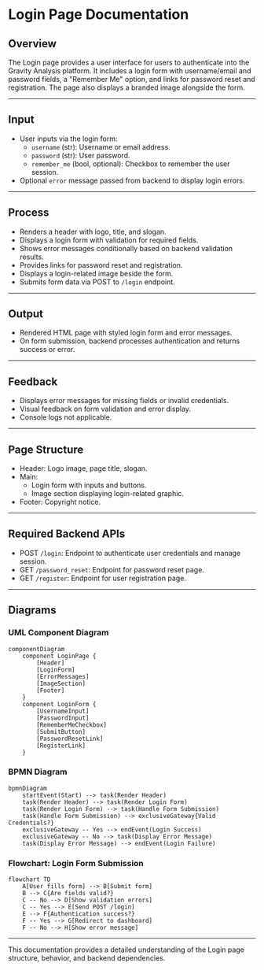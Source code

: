 # Login Page Documentation

## Overview
The Login page provides a user interface for users to authenticate into the Gravity Analysis platform. It includes a login form with username/email and password fields, a "Remember Me" option, and links for password reset and registration. The page also displays a branded image alongside the form.

---

## Input
- User inputs via the login form:
  - `username` (str): Username or email address.
  - `password` (str): User password.
  - `remember_me` (bool, optional): Checkbox to remember the user session.
- Optional `error` message passed from backend to display login errors.

---

## Process
- Renders a header with logo, title, and slogan.
- Displays a login form with validation for required fields.
- Shows error messages conditionally based on backend validation results.
- Provides links for password reset and registration.
- Displays a login-related image beside the form.
- Submits form data via POST to `/login` endpoint.

---

## Output
- Rendered HTML page with styled login form and error messages.
- On form submission, backend processes authentication and returns success or error.

---

## Feedback
- Displays error messages for missing fields or invalid credentials.
- Visual feedback on form validation and error display.
- Console logs not applicable.

---

## Page Structure
- Header: Logo image, page title, slogan.
- Main:
  - Login form with inputs and buttons.
  - Image section displaying login-related graphic.
- Footer: Copyright notice.

---

## Required Backend APIs
- POST `/login`: Endpoint to authenticate user credentials and manage session.
- GET `/password_reset`: Endpoint for password reset page.
- GET `/register`: Endpoint for user registration page.

---

## Diagrams

### UML Component Diagram

```mermaid
componentDiagram
    component LoginPage {
        [Header]
        [LoginForm]
        [ErrorMessages]
        [ImageSection]
        [Footer]
    }
    component LoginForm {
        [UsernameInput]
        [PasswordInput]
        [RememberMeCheckbox]
        [SubmitButton]
        [PasswordResetLink]
        [RegisterLink]
    }
```

### BPMN Diagram

```mermaid
bpmnDiagram
    startEvent(Start) --> task(Render Header)
    task(Render Header) --> task(Render Login Form)
    task(Render Login Form) --> task(Handle Form Submission)
    task(Handle Form Submission) --> exclusiveGateway{Valid Credentials?}
    exclusiveGateway -- Yes --> endEvent(Login Success)
    exclusiveGateway -- No --> task(Display Error Message)
    task(Display Error Message) --> endEvent(Login Failure)
```

### Flowchart: Login Form Submission

```mermaid
flowchart TD
    A[User fills form] --> B[Submit form]
    B --> C{Are fields valid?}
    C -- No --> D[Show validation errors]
    C -- Yes --> E[Send POST /login]
    E --> F{Authentication success?}
    F -- Yes --> G[Redirect to dashboard]
    F -- No --> H[Show error message]
```

---

This documentation provides a detailed understanding of the Login page structure, behavior, and backend dependencies.
